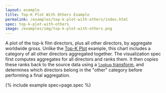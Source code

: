 ```yaml
---
layout: example
title: Top-K Plot With Others Example
permalink: /examples/top-k-plot-with-others/index.html
spec: top-k-plot-with-others
image: /examples/img/top-k-plot-with-others.png
---
```


A plot of the top-k film directors, plus all other directors, by aggregate worldwide gross. Unlike the [Top-K Plot](../top-k-plot/) example, this chart includes a category of all other directors aggregated together. The visualization spec first computes aggregates for all directors and ranks them. It then copies these ranks back to the source data using a [`lookup` transform](../../docs/transforms/lookup/), and determines which directors belong in the "other" category before performing a final aggregation.

{% include example spec=page.spec %}

